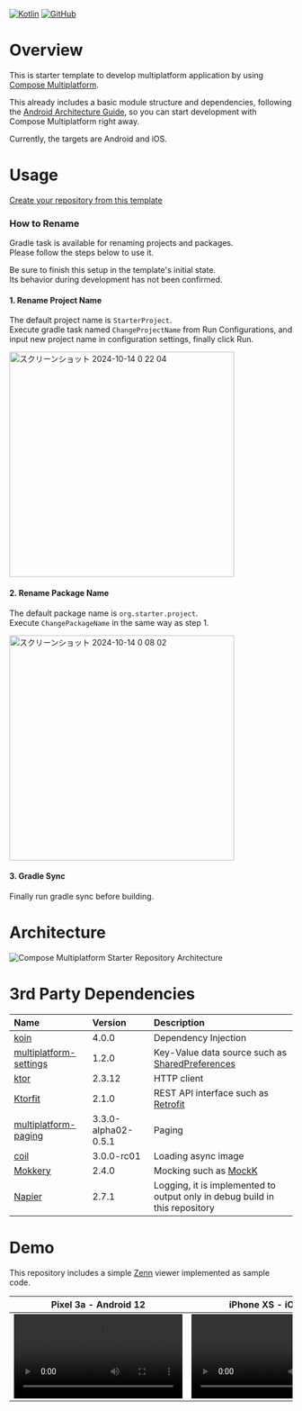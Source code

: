 [![Kotlin](https://img.shields.io/badge/kotlin-2.0.20-blue.svg?logo=kotlin)](http://kotlinlang.org)
[![GitHub](https://img.shields.io/github/license/s-iwasaki-b/Compose-Multiplatform-Starter-Template)](https://github.com/s-iwasaki-b/Compose-Multiplatform-Starter-Template/blob/main/LICENSE)

# Overview
This is starter template to develop multiplatform application by using [Compose Multiplatform](https://www.jetbrains.com/compose-multiplatform/).

This already includes a basic module structure and dependencies, following the [Android Architecture Guide](https://developer.android.com/topic/architecture), so you can start development with Compose Multiplatform right away.

Currently, the targets are Android and iOS.


# Usage
[Create your repository from this template](https://github.com/new?template_name=Compose-Multiplatform-Starter-Template&template_owner=s-iwasaki-b)

### How to Rename
Gradle task is available for renaming projects and packages.  
Please follow the steps below to use it. 

Be sure to finish this setup in the template's initial state.  
Its behavior during development has not been confirmed.

#### 1. Rename Project Name
The default project name is `StarterProject`.  
Execute gradle task named `ChangeProjectName` from Run Configurations, and input new project name in configuration settings, finally click Run.

<img width="400" alt="スクリーンショット 2024-10-14 0 22 04" src="https://github.com/user-attachments/assets/b38f9b1f-5813-489d-8f44-b1cf3f1b9e89">


#### 2. Rename Package Name
The default package name is `org.starter.project`.  
Execute `ChangePackageName` in the same way as step 1.

<img width="400" alt="スクリーンショット 2024-10-14 0 08 02" src="https://github.com/user-attachments/assets/615a127b-5041-426a-a513-8ae69f9d1376">

#### 3. Gradle Sync
Finally run gradle sync before building.

# Architecture
![Compose Multiplatform Starter Repository Architecture](https://github.com/user-attachments/assets/90445e4b-ceda-47d3-a21b-b2461c7e3eab)


# 3rd Party Dependencies

| Name | Version | Description |
|:--|:--|:--|
| [koin](https://github.com/InsertKoinIO/koin) | 4.0.0 | Dependency Injection |
| [multiplatform-settings](https://github.com/russhwolf/multiplatform-settings) | 1.2.0 | Key-Value data source such as [SharedPreferences](https://developer.android.com/reference/android/content/SharedPreferences) |
| [ktor](https://github.com/ktorio/ktor) | 2.3.12 | HTTP client |
| [Ktorfit](https://github.com/Foso/Ktorfit) | 2.1.0 | REST API interface such as [Retrofit](https://github.com/square/retrofit) |
| [multiplatform-paging](https://github.com/cashapp/multiplatform-paging) | 3.3.0-alpha02-0.5.1 | Paging |
| [coil](https://github.com/coil-kt/coil?tab=readme-ov-file#jetpack-compose) | 3.0.0-rc01 | Loading async image |
| [Mokkery](https://github.com/lupuuss/Mokkery) | 2.4.0 | Mocking such as [MockK](https://github.com/mockk/mockk?tab=readme-ov-file) |
| [Napier](https://github.com/AAkira/Napier) | 2.7.1 | Logging, it is implemented to output only in debug build in this repository |


# Demo
This repository includes a simple [Zenn](https://zenn.dev/) viewer implemented as sample code.

| Pixel 3a - Android 12 | iPhone XS - iOS 18.0 |
|--|--|
| <video src="https://github.com/user-attachments/assets/e9bdc1c5-458a-4e9d-8af7-780f556cbd23"> | <video src="https://github.com/user-attachments/assets/4719859c-a21c-4bfd-a246-9b3b20c4ddb3"> |
